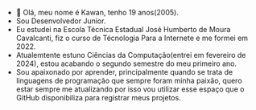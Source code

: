 - 👋 Olá, meu nome é Kawan, tenho 19 anos(2005).
- Sou Desenvolvedor Junior.
- Eu estudei na Escola Técnica Estadual José Humberto de Moura Cavalcanti, fiz o curso de Técnologia Para a Internete e me formei em 2022.
- Atualemtente estuno Ciências da Computação(entrei em fevereiro de 2024), estou acabando o segundo semestre do meu primeiro ano.
- Sou apaixonado por aprender, principalmente quando se trata de linguagens de programação que sempre foram minha paixão, quero estar sempre me atualizando por isso vou utilizar esse espaço que o GitHub disponibiliza para registrar meus projetos.
